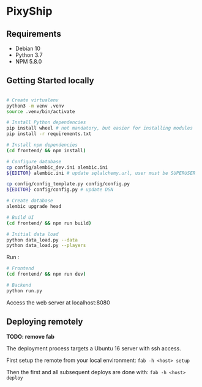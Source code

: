 # PixyShip

## Requirements

* Debian 10
* Python 3.7
* NPM 5.8.0

## Getting Started locally

```bash

# Create virtualenv
python3 -m venv .venv
source .venv/bin/activate

# Install Python dependencies
pip install wheel # not mandatory, but easier for installing modules
pip install -r requirements.txt

# Install npm dependencies
(cd frontend/ && npm install)

# Configure database
cp config/alembic_dev.ini alembic.ini
${EDITOR} alembic.ini # update sqlalchemy.url, user must be SUPERUSER

cp config/config_template.py config/config.py
${EDITOR} config/config.py # update DSN

# Create database
alembic upgrade head

# Build UI
(cd frontend/ && npm run build)

# Initial data load
python data_load.py --data
python data_load.py --players
```

Run :

```bash
# Frontend
(cd frontend/ && npm run dev)

# Backend
python run.py
```

Access the web server at localhost:8080

## Deploying remotely

**TODO: remove fab**

The deployment process targets a Ubuntu 16 server with ssh access.

First setup the remote from your local environment: 
`fab -h <host> setup`

Then the first and all subsequent deploys are done with: 
`fab -h <host> deploy`
